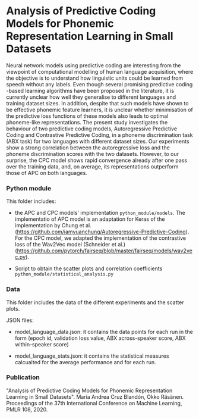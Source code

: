 # Analysis of Predictive Coding Models for Phonemic Representation Learning in Small Datasets

Neural network models using predictive coding are interesting from the viewpoint of computational modelling of human language acquisition, 
where the objective is to understand how linguistic units could be learned from speech without any labels. Even though several promising predictive coding -based 
learning algorithms have been proposed in the literature, it is currently unclear how well they generalise to different languages and training dataset sizes. 
In addition, despite that such models have shown to be effective phonemic feature learners, it is unclear whether minimisation of the predictive loss functions 
of these models also leads to optimal phoneme-like representations. The present study investigates the behaviour of two predictive coding models, Autoregressive 
Predictive Coding and Contrastive Predictive Coding, in a phoneme discrimination task (ABX task) for two languages with different dataset sizes. 
Our experiments show a strong correlation between the autoregressive loss and the phoneme discrimination scores with the two datasets. However, to our surprise, 
the CPC model shows rapid convergence already after one pass over the training data, and, on average, its representations outperform those of APC on both languages.

### Python module

This folder includes: 
* the APC and CPC models' implementation `python_module/models`. The implementatio of APC model is an adaptation for Keras of the
implementation by Chung et al. (https://github.com/iamyuanchung/Autoregressive-Predictive-Coding). For the CPC model, we adapted the implementation of the
contrastive loss of the Wav2Vec model (Schneider et al.) (https://github.com/pytorch/fairseq/blob/master/fairseq/models/wav2vec.py).


* Script to obtain the scatter plots and correlation coefficients `python_module/statistical_analysis.py`

### Data
This folder includes the data of the different experiments and the scatter plots.


JSON files:

* model\_language\_data.json: it contains the data points for each run in the form 
(epoch id, validation loss value, ABX across-speaker score, ABX within-speaker score)

* model\_language\_stats.json: it contains the statistical measures calcualted for the average performance 
and for each run. 

### Publication

"Analysis of Predictive Coding Models for Phonemic Representation Learning in Small Datasets". María Andrea Cruz Blandón, Okko Räsänen. 
Proceedings of the 37th International Conference on Machine Learning, PMLR 108, 2020.


 

